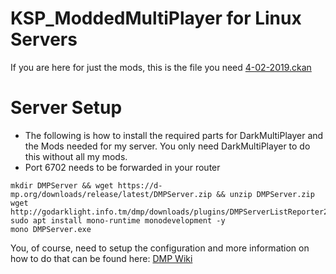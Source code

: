# KSP_ModdedMultiPlayer for Linux Servers

If you are here for just the mods, this is the file you need <a href="4-02-2019.ckan">4-02-2019.ckan</a>

# Server Setup
- The following is how to install the required parts for DarkMultiPlayer and the Mods needed for my server. You only need DarkMultiPlayer to do this without all my mods.
- Port 6702 needs to be forwarded in your router
```
mkdir DMPServer && wget https://d-mp.org/downloads/release/latest/DMPServer.zip && unzip DMPServer.zip
wget http://godarklight.info.tm/dmp/downloads/plugins/DMPServerListReporter2/DMPServerListReporter.dll
sudo apt install mono-runtime monodevelopment -y
mono DMPServer.exe
```
You, of course, need to setup the configuration and more information on how to do that can be found here: <a href="http://d-mp.org/w/Main_Page">DMP Wiki</a>
